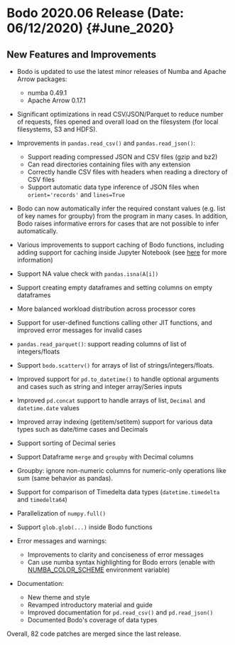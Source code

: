 # Bodo 2020.06 Release (Date: 06/12/2020) {#June_2020}

## New Features and Improvements

- Bodo is updated to use the latest minor releases of Numba and Apache
  Arrow packages:

  - numba 0.49.1
  - Apache Arrow 0.17.1

- Significant optimizations in read CSV/JSON/Parquet to reduce number
  of requests, files opened and overall load on the filesystem (for
  local filesystems, S3 and HDFS).

- Improvements in `pandas.read_csv()` and `pandas.read_json()`:

  - Support reading compressed JSON and CSV files (gzip and bz2)
  - Can read directories containing files with any extension
  - Correctly handle CSV files with headers when reading a
    directory of CSV files
  - Support automatic data type inference of JSON files when
    `orient='records'` and `lines=True`

- Bodo can now automatically infer the required constant values (e.g.
  list of key names for groupby) from the program in many cases. In
  addition, Bodo raises informative errors for cases that are not
  possible to infer automatically.

- Various improvements to support caching of Bodo functions, including
  adding support for caching inside Jupyter Notebook (see
  [here](https://docs.bodo.ai/latest/source/user_guide.html#bodo-caching)
  for more information)

- Support NA value check with `pandas.isna(A[i])`

- Support creating empty dataframes and setting columns on empty
  dataframes

- More balanced workload distribution across processor cores

- Support for user-defined functions calling other JIT functions, and
  improved error messages for invalid cases

- `pandas.read_parquet()`: support reading columns of list of
  integers/floats

- Support `bodo.scatterv()` for arrays of list of
  strings/integers/floats.

- Improved support for `pd.to_datetime()` to handle optional arguments
  and cases such as string and integer array/Series inputs

- Improved `pd.concat` support to handle arrays of list,
  `Decimal` and `datetime.date` values

- Improved array indexing (getitem/setitem) support for various data
  types such as date/time cases and Decimals

- Support sorting of Decimal series

- Support Dataframe `merge` and `groupby` with Decimal columns

- Groupby: ignore non-numeric columns for numeric-only operations like
  sum (same behavior as pandas).

- Support for comparison of Timedelta data types (`datetime.timedelta`
  and `timedelta64`)

- Parallelization of `numpy.full()`

- Support `glob.glob(...)` inside Bodo functions

- Error messages and warnings:

  - Improvements to clarity and conciseness of error messages
  - Can use numba syntax highlighting for Bodo errors (enable with
    [NUMBA_COLOR_SCHEME](https://numba.pydata.org/numba-doc/dev/reference/envvars.html#envvar-NUMBA_COLOR_SCHEME)
    environment variable)

- Documentation:

  - New theme and style
  - Revamped introductory material and guide
  - Improved documentation for `pd.read_csv()` and
    `pd.read_json()`
  - Documented Bodo's coverage of data types

Overall, 82 code patches are merged since the last release.
